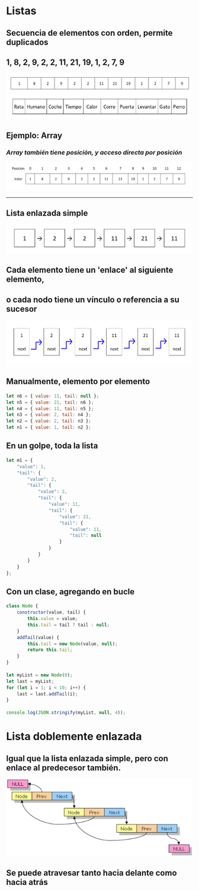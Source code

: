 [//]: # ( spellcheck-language es )

<!-- Global site tag (gtag.js) - Google Analytics -->
<script async src="https://www.googletagmanager.com/gtag/js?id=UA-58458282-5"></script>
<script>
  window.dataLayer = window.dataLayer || [];
  function gtag(){dataLayer.push(arguments);}
  gtag('js', new Date());

  gtag('config', 'UA-58458282-5');
</script>

# Listas

## Secuencia de elementos con orden, permite duplicados
## 1, 8, 2, 9, 2, 2, 11, 21, 19, 1, 2, 7, 9
<img src="./Lista.png">
<img src="./Lista2.png">

## Ejemplo: Array
### **_Array también tiene posición, y acceso directa por posición_**
<img src="./Array.png">



___
## Lista enlazada simple

<img src="./SimpleLinkedList.png">

## Cada elemento tiene un 'enlace' al siguiente elemento, 
## o cada nodo tiene un vínculo o referencia a su sucesor

<img src="./SimpleLinkedList2.png">

## Manualmente, elemento por elemento
```javascript
let n6 = { value: 11, tail: null };
let n5 = { value: 21, tail: n6 };
let n4 = { value: 11, tail: n5 };
let n3 = { value: 2, tail: n4 };
let n2 = { value: 2, tail: n3 };
let n1 = { value: 1, tail: n2 };

```
## En un golpe, toda la lista
```javascript
let m1 = {
    "value": 1,
    "tail": {
        "value": 2,
        "tail": {
            "value": 2,
            "tail": {
                "value": 11,
                "tail": {
                    "value": 21,
                    "tail": {
                        "value": 11,
                        "tail": null
                    }
                }
            }
        }
    }
};
```

## Con un clase, agregando en bucle
```javascript
class Node {
    constructor(value, tail) {
        this.value = value;
        this.tail = tail ? tail : null;
    }
    addTail(value) {
        this.tail = new Node(value, null);
        return this.tail;
    }
}

let myList = new Node(0);
let last = myList;
for (let i = 1; i < 10; i++) {
    last = last.addTail(i);
}

console.log(JSON.stringify(myList, null, 4));
```

# Lista doblemente enlazada
## Igual que la lista enlazada simple, pero con enlace al predecesor también. 
<img src="./Doubly-Linked-List.gif">

## Se puede atravesar tanto hacia delante como hacia atrás 

